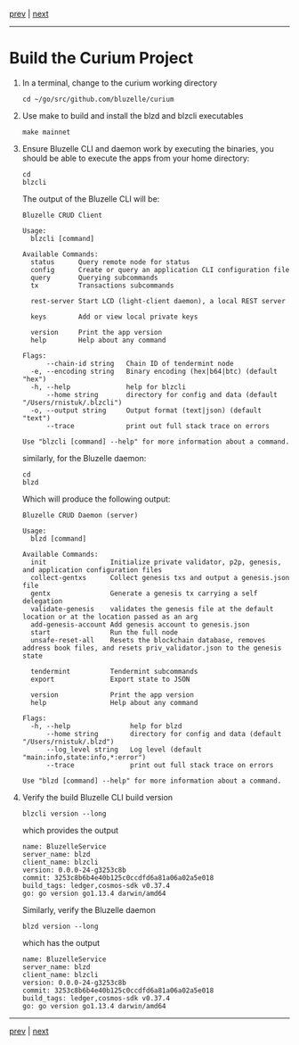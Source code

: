 [prev](./devenv.md) | [next](./deploy.md)
***

Build the Curium Project
========================

1.  In a terminal, change to the curium working directory

        cd ~/go/src/github.com/bluzelle/curium
 
2.  Use make to build and install the blzd and blzcli executables

        make mainnet
 
3.  Ensure Bluzelle CLI and daemon work by executing the binaries, you should 
    be able to execute the apps from your home directory:

        cd
        blzcli
        
    The output of the Bluzelle CLI will be:

        Bluzelle CRUD Client
        
        Usage:
          blzcli [command]

        Available Commands:
          status      Query remote node for status
          config      Create or query an application CLI configuration file
          query       Querying subcommands
          tx          Transactions subcommands
        
          rest-server Start LCD (light-client daemon), a local REST server
        
          keys        Add or view local private keys
        
          version     Print the app version
          help        Help about any command
        
        Flags:
              --chain-id string   Chain ID of tendermint node
          -e, --encoding string   Binary encoding (hex|b64|btc) (default "hex")
          -h, --help              help for blzcli
              --home string       directory for config and data (default "/Users/rnistuk/.blzcli")
          -o, --output string     Output format (text|json) (default "text")
              --trace             print out full stack trace on errors

        Use "blzcli [command] --help" for more information about a command.

    similarly, for the Bluzelle daemon:

        cd
        blzd
        
    Which will produce the following output:
        
        Bluzelle CRUD Daemon (server)
        
        Usage:
          blzd [command]
        
        Available Commands:
          init                Initialize private validator, p2p, genesis, and application configuration files
          collect-gentxs      Collect genesis txs and output a genesis.json file
          gentx               Generate a genesis tx carrying a self delegation
          validate-genesis    validates the genesis file at the default location or at the location passed as an arg
          add-genesis-account Add genesis account to genesis.json
          start               Run the full node
          unsafe-reset-all    Resets the blockchain database, removes address book files, and resets priv_validator.json to the genesis state
        
          tendermint          Tendermint subcommands
          export              Export state to JSON
        
          version             Print the app version
          help                Help about any command
        
        Flags:
          -h, --help               help for blzd
              --home string        directory for config and data (default "/Users/rnistuk/.blzd")
              --log_level string   Log level (default "main:info,state:info,*:error")
              --trace              print out full stack trace on errors
        
        Use "blzd [command] --help" for more information about a command.
 
4.  Verify the build Bluzelle CLI build version

        blzcli version --long
        
    which provides the output
        
        name: BluzelleService
        server_name: blzd
        client_name: blzcli
        version: 0.0.0-24-g3253c8b
        commit: 3253c8b6b4e40b125c0ccdfd6a81a06a02a5e018
        build_tags: ledger,cosmos-sdk v0.37.4
        go: go version go1.13.4 darwin/amd64
        
    Similarly, verify the Bluzelle daemon
    
        blzd version --long
        
    which has the output
        
        name: BluzelleService
        server_name: blzd
        client_name: blzcli
        version: 0.0.0-24-g3253c8b
        commit: 3253c8b6b4e40b125c0ccdfd6a81a06a02a5e018
        build_tags: ledger,cosmos-sdk v0.37.4
        go: go version go1.13.4 darwin/amd64
 
 ***
 [prev](./devenv.md) | [next](./deploy.md)
